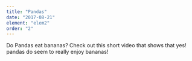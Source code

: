 ```yaml
---
title: "Pandas"
date: "2017-08-21"
element: "elem2"
order: "2"
---
```


Do Pandas eat bananas? Check out this short video that shows that yes! pandas do
seem to really enjoy bananas!

<div id="highcharts-2wMHfoPdo"><script src="https://app.everviz.com/inject/2wMHfoPdo/" defer="defer"></script></div>
